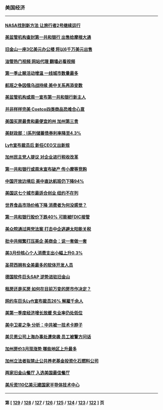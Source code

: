 ### 美国经济
---
#### [NASA找到新方法 让旅行者2号继续运行](../../pages/ncid1078158/n13985995.md?05020445) 
#### [美监管机构查封第一共和银行 出售给摩根大通](../../pages/ncid1078158/n13985805.md?05020445) 
#### [旧金山一座3亿美元办公楼 将以6千万美元出售](../../pages/ncid1078158/n13985615.md?05020445) 
#### [油管热门视频 网站代理 翻墙必看视频](http://138.2.39.72:81/youtube.html?epic-marker?05020445)
#### [第一季止赎活动增温 一线城市数量最多](../../pages/ncid1078158/n13985552.md?05020445) 
#### [航班之争因俄乌战持续 美中关系再添变数](../../pages/ncid1078158/n13985463.md?05020445) 
#### [美监管机构或周一宣布第一共和银行新主人](../../pages/ncid1078158/n13985320.md?05020445) 
#### [并非样样完美 Costco四类商品恐难合心意](../../pages/ncid1078158/n13983018.md?05020445) 
#### [美国买房最贵和最便宜的州 加州第三贵](../../pages/ncid1078158/n13984581.md?05020445) 
#### [美财政部：I系列储蓄债券利率降至4.3%](../../pages/ncid1078158/n13984708.md?05020445) 
#### [Lyft宣布裁员后 新任CEO又出新规](../../pages/ncid1078158/n13984649.md?05020445) 
#### [加州民主党人提议 对企业进行税收改革](../../pages/ncid1078158/n13984334.md?05020445) 
#### [第一共和银行或周末宣布破产 传小摩等竞购](../../pages/ncid1078158/n13984206.md?05020445) 
#### [中国开放边境后 美中直达航班仍下降94%](../../pages/ncid1078158/n13984142.md?05020445) 
#### [美国这七个城市最适合创业 纽约不在列](../../pages/ncid1078158/n13984155.md?05020445) 
#### [世界食品市场价格下降 消费者为何没感觉？](../../pages/ncid1078158/n13984051.md?05020445) 
#### [第一共和银行股价下跌40% 可能被FDIC接管](../../pages/ncid1078158/n13984041.md?05020445) 
#### [美众院通过两党法案 打击中企逃避太阳能关税](../../pages/ncid1078158/n13983860.md?05020445) 
#### [批中共频繁打压美企 美商会：说一套做一套](../../pages/ncid1078158/n13983961.md?05020445) 
#### [美3月份核心个人消费支出小幅上升0.3%](../../pages/ncid1078158/n13983937.md?05020445) 
#### [圣荷西拥有全美最多的软体开发人员](../../pages/ncid1078158/n13983451.md?05020445) 
#### [德国软件巨头SAP 逆势进驻旧金山](../../pages/ncid1078158/n13983426.md?05020445) 
#### [租房还是买房 如何在目前万变的房市作决定？](../../pages/ncid1078158/n13983182.md?05020445) 
#### [网约车巨头Lyft宣布裁员26% 解雇千余人](../../pages/ncid1078158/n13983106.md?05020445) 
#### [美第一季度经济增长放缓 失业率仍处低位](../../pages/ncid1078158/n13982889.md?05020445) 
#### [美中卫星之争 分析：中共被一技术卡脖子](../../pages/ncid1078158/n13982523.md?05020445) 
#### [美贝恩公司上海办事处遭突袭 员工被警方问话](../../pages/ncid1078158/n13982485.md?05020445) 
#### [加州房价3月现涨势 哪些地区上升最多](../../pages/ncid1078158/n13982438.md?05020445) 
#### [加州立法者拟禁止公共养老基金投资化石燃料公司](../../pages/ncid1078158/n13981932.md?05020445) 
#### [两家旧金山餐厅 入选美国最佳餐厅](../../pages/ncid1078158/n13981920.md?05020445) 
#### [美斥资110亿美元建国家半导体技术中心](../../pages/ncid1078158/n13981816.md?05020445) 

---
#### 第 [ [129](./129.md?05020445) / [128](./128.md?05020445) / [127](./127.md?05020445) / [126](./126.md?05020445) / [125](./125.md?05020445) / [124](./124.md?05020445) / [123](./123.md?05020445) / [122](./122.md?05020445) ] 页

